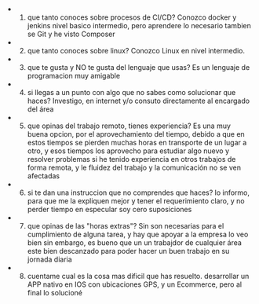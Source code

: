- 1) que tanto conoces sobre procesos de CI/CD?
	Conozco docker y jenkins nivel basico intermedio, pero aprendere lo necesario
	tambien se Git y he visto Composer

- 2) que tanto conoces sobre linux?
	Conozco Linux en nivel intermedio.

- 3) que te gusta y NO te gusta del lenguaje que usas?
Es un lenguaje de programacion muy amigable

- 4) si llegas a un punto con algo que no sabes como solucionar que haces?
	Investigo, en internet y/o consuto directamente al encargado del área

- 5) que opinas del trabajo remoto, tienes experiencia?
	Es una muy buena opcion, por el aprovechamiento del tiempo, debido a que en estos tiempos se pierden muchas horas en transporte de un lugar a otro, y esos tiempos los aprovecho para estudiar algo nuevo y resolver problemas
	si he tenido experiencia en otros trabajos de forma remota, y le fluidez del trabajo y la comunicación no se ven afectadas

- 6) si te dan una instruccion que no comprendes que haces?
	lo informo, para que me la expliquen mejor y tener el requerimiento claro, y no perder tiempo en especular
	soy cero suposiciones

- 7) que opinas de las "horas extras"?
	Sin son necesarias para el cumplimiento de alguna tarea, y hay que apoyar a la empresa lo veo bien
	sin embargo, es bueno que un un trabajdor de cualquier área este bien descanzado para poder hacer un buen trabajo en su jornada diaria

- 8) cuentame cual es la cosa mas dificil que has resuelto.
	desarrollar un APP nativo en IOS con ubicaciones GPS, y un Ecommerce, pero al final lo solucioné
